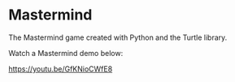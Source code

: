 # Mastermind
The Mastermind game created with Python and the Turtle library.

Watch a Mastermind demo below:

https://youtu.be/GfKNioCWfE8
